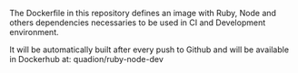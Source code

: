 
The Dockerfile in this repository defines an image with Ruby, Node and others dependencies necessaries to be used in CI and Development environment.

It will be automatically built after every push to Github and will be available in Dockerhub at:
 quadion/ruby-node-dev
